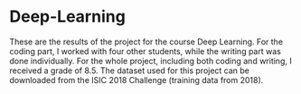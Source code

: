 # Deep-Learning

These are the results of the project for the course Deep Learning. For the coding part, I worked with four other students, while the writing part was done individually. For the whole project, including both coding and writing, I received a grade of 8.5. The dataset used for this project can be downloaded from the ISIC 2018 Challenge (training data from 2018).
